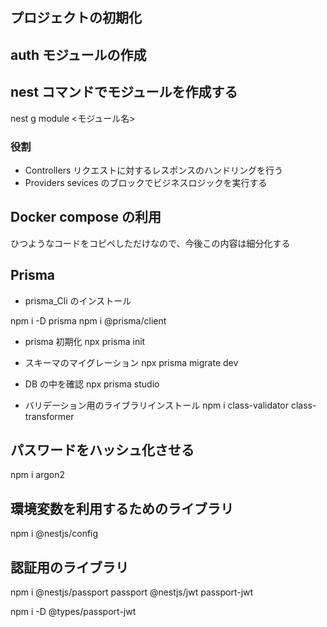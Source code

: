 ## プロジェクトの初期化

## auth モジュールの作成

## nest コマンドでモジュールを作成する

nest g module <モジュール名>

### 役割

- Controllers
  リクエストに対するレスポンスのハンドリングを行う
- Providers
  sevices のブロックでビジネスロジックを実行する

## Docker compose の利用

ひつようなコードをコピペしただけなので、今後この内容は細分化する

## Prisma

- prisma_Cli のインストール

npm i -D prisma
npm i @prisma/client

- prisma 初期化
  npx prisma init
- スキーマのマイグレーション
  npx prisma migrate dev

- DB の中を確認
  npx prisma studio

- バリデーション用のライブラリインストール
  npm i class-validator class-transformer

## パスワードをハッシュ化させる

npm i argon2

## 環境変数を利用するためのライブラリ

npm i @nestjs/config

## 認証用のライブラリ

npm i @nestjs/passport passport @nestjs/jwt passport-jwt

npm i -D @types/passport-jwt
